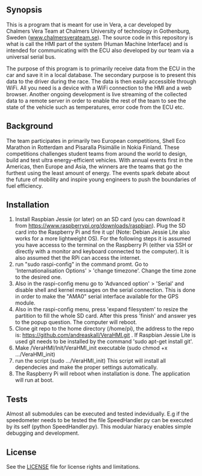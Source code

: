## Synopsis

This is a program that is meant for use in Vera, a car developed by Chalmers Vera Team at Chalmers University of technology in Gothenburg, Sweden (www.chalmersverateam.se). The source code in this repository is what is call the HMI part of the system (Human Machine Interface) and is intended for communicating with the ECU also developed by our team via a universal serial bus.  

The purpose of this program is to primarily receive data from the ECU in the car and save it in a local database. The secondary purpose is to present this data to the driver during the race. The data is then easily accessible through WiFi. All you need is a device with a WiFi connection to the HMI and a web browser. Another ongoing development is live streaming of the collected data to a remote server in order to enable the rest of the team to see the state of the vehicle such as temperatures, error code from the ECU etc. 

## Background

The team participates in primarily two European competitions, Shell Eco Marathon in Rotterdam and Pisaralla Pisimälle in Nokia Finland. These competitions challenges student teams from around the world to design, build and test ultra energy-efficient vehicles. With annual events first in the Americas, then Europe and Asia, the winners are the teams that go the furthest using the least amount of energy. The events spark debate about the future of mobility and inspire young engineers to push the boundaries of fuel efficiency.

## Installation

1. Install Raspbian Jessie (or later) on an SD card (you can download it from https://www.raspberrypi.org/downloads/raspbian). Plug the SD card into the Raspberry Pi and fire it up! (Note: Debian Jessie Lite also works for a more lightweight OS). For the following steps it is assumed you have accesss to the terminal on the Raspberry Pi (either via SSH or directly with a monitor and keyboard connected to the computer). It is also assumed thet the RPi can access the internet.
2. run "sudo raspi-config" in the command promt. Go to 'Internationalisation Options' > 'change timezone'. Change the time zone to the desired one. 
3. Also in the raspi-config menu go to 'Advanced option' > 'Serial' and disable shell and kernel messages on the serial connection. This is done in order to make the "AMA0" serial interface available for the GPS module.
4. Also in the raspi-config menu, press 'expand filesystem' to resize the partition to fill the whole SD card. After this press 'finish' and answer yes to the popup question. The computer will reboot. 
5. Clone git repo to the home directory (/home/pi), the address to the repo is: https://github.com/andreaskall/VeraHMI.git . If Raspbian Jessie Lite is used git needs to be installed by the command 'sudo apt-get install git'.
6. Make /VeraHMI/Init/VeraHMI_init executable (sudo chmod +x .../VeraHMI_init)
7. run the script (sudo .../VeraHMI_init)
    This script will install all dependecies and make the proper settings automatically.
8. The Raspberry Pi will reboot when installation is done. The application will run at boot.

## Tests

Almost all submodules can be executed and tested indevidually. E.g if the speedometer needs to be tested the file SpeedHandler.py can be executed by its self (python SpeedHandler.py). This modular hiaracy enables simple debugging and development. 


## License

See the [LICENSE](LICENSE.txt) file for license rights and limitations.



